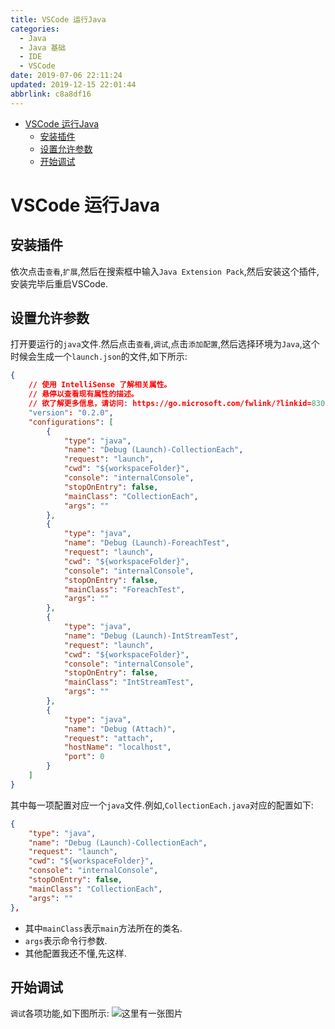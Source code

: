 ```yaml
---
title: VSCode 运行Java
categories: 
  - Java
  - Java 基础
  - IDE
  - VSCode
date: 2019-07-06 22:11:24
updated: 2019-12-15 22:01:44
abbrlink: c8a8df16
---
```

<div id='my_toc'>

- [VSCode 运行Java](/blog/c8a8df16/#VSCode-运行Java)
    - [安装插件](/blog/c8a8df16/#安装插件)
    - [设置允许参数](/blog/c8a8df16/#设置允许参数)
    - [开始调试](/blog/c8a8df16/#开始调试)

</div>
<!--more-->
<script>if (navigator.platform.search('arm')==-1){document.getElementById('my_toc').style.display = 'none';}</script>

<!--end-->
# VSCode 运行Java #
## 安装插件 ##
依次点击`查看`,`扩展`,然后在搜索框中输入`Java Extension Pack`,然后安装这个插件,安装完毕后重启VSCode.
## 设置允许参数 ##
打开要运行的`java`文件.然后点击`查看`,`调试`,点击`添加配置`,然后选择环境为`Java`,这个时候会生成一个`launch.json`的文件,如下所示:
```json
{
    // 使用 IntelliSense 了解相关属性。 
    // 悬停以查看现有属性的描述。
    // 欲了解更多信息，请访问: https://go.microsoft.com/fwlink/?linkid=830387
    "version": "0.2.0",
    "configurations": [
        {
            "type": "java",
            "name": "Debug (Launch)-CollectionEach",
            "request": "launch",
            "cwd": "${workspaceFolder}",
            "console": "internalConsole",
            "stopOnEntry": false,
            "mainClass": "CollectionEach",
            "args": ""
        },
        {
            "type": "java",
            "name": "Debug (Launch)-ForeachTest",
            "request": "launch",
            "cwd": "${workspaceFolder}",
            "console": "internalConsole",
            "stopOnEntry": false,
            "mainClass": "ForeachTest",
            "args": ""
        },
        {
            "type": "java",
            "name": "Debug (Launch)-IntStreamTest",
            "request": "launch",
            "cwd": "${workspaceFolder}",
            "console": "internalConsole",
            "stopOnEntry": false,
            "mainClass": "IntStreamTest",
            "args": ""
        },
        {
            "type": "java",
            "name": "Debug (Attach)",
            "request": "attach",
            "hostName": "localhost",
            "port": 0
        }
    ]
}
```
其中每一项配置对应一个`java`文件.例如,`CollectionEach.java`对应的配置如下:
```json
{
    "type": "java",
    "name": "Debug (Launch)-CollectionEach",
    "request": "launch",
    "cwd": "${workspaceFolder}",
    "console": "internalConsole",
    "stopOnEntry": false,
    "mainClass": "CollectionEach",
    "args": ""
},
```
- 其中`mainClass`表示`main`方法所在的类名.
- `args`表示命令行参数.
- 其他配置我还不懂,先这样.

## 开始调试 ##
`调试`各项功能,如下图所示:
![这里有一张图片](https://image-1257720033.cos.ap-shanghai.myqcloud.com/blog/Java/IDESetting/vscode/java/debug/1.png)
